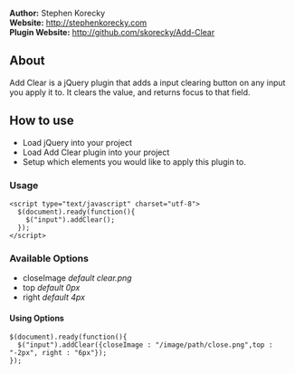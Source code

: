 **Author:** Stephen Korecky <br />
**Website:** http://stephenkorecky.com <br />
**Plugin Website:** http://github.com/skorecky/Add-Clear <br />

## About

Add Clear is a jQuery plugin that adds a input clearing button on any input you apply it to. It clears the value, and returns focus to that field.

## How to use
    
- Load jQuery into your project
- Load Add Clear plugin into your project
- Setup which elements you would like to apply this plugin to.

### Usage

    <script type="text/javascript" charset="utf-8">
  	  $(document).ready(function(){
  	    $("input").addClear();
  	  });
  	</script>
  	
### Available Options

* closeImage _default clear.png_
* top  _default 0px_
* right _default 4px_

#### Using Options
    $(document).ready(function(){
      $("input").addClear({closeImage : "/image/path/close.png",top : "-2px", right : "6px"});
    });